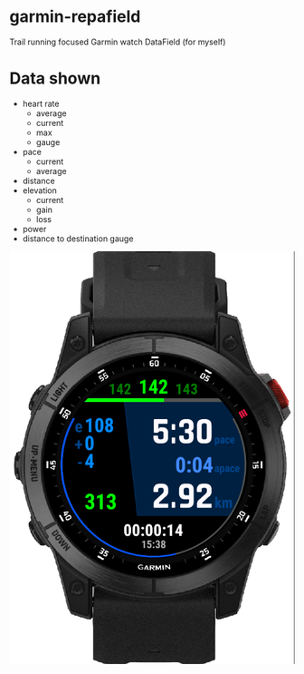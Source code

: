 # garmin-repafield
Trail running focused Garmin watch DataField (for myself)

# Data shown

- heart rate
  - average
  - current
  - max
  - gauge
- pace
  - current
  - average
- distance
- elevation
  - current
  - gain
  - loss
- power
- distance to destination gauge

![RepaField running](./repafield1.png)
